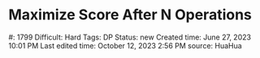 # Maximize Score After N Operations

#: 1799
Difficult: Hard
Tags: DP
Status: new
Created time: June 27, 2023 10:01 PM
Last edited time: October 12, 2023 2:56 PM
source: HuaHua